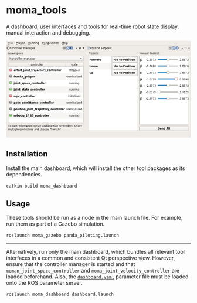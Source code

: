 # moma_tools

A dashboard, user interfaces and tools for real-time robot state display, manual interaction and debugging.

![moma_dashboard](moma_dashboard/resources/dashboard.png)

## Installation

Install the main dashboard, which will install the other tool packages as its dependencies.

```
catkin build moma_dashboard
```

## Usage

These tools should be run as a node in the main launch file.
For example, run them as part of a Gazebo simulation.

```
roslaunch moma_gazebo panda_piloting.launch
```

---

Alternatively, run only the main dashboard, which bundles all relevant tool interfaces in a common and consistent Qt perspective view.
However, ensure that the controller manager is started and that `moman_joint_space_controller` and `moma_joint_velocity_controller` are loaded beforehand.
Also, the [`dashboard.yaml`](moma_dashboard/config/dashboard.yaml) parameter file must be loaded onto the ROS parameter server.

```
roslaunch moma_dashboard dashboard.launch
```
